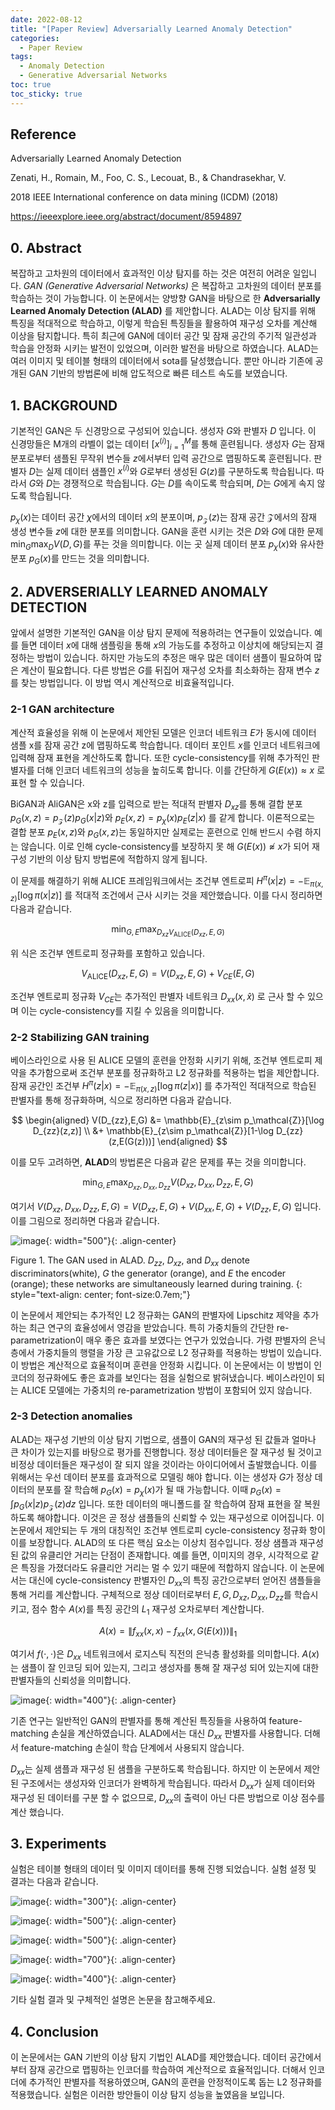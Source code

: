 ```yaml
---
date: 2022-08-12
title: "[Paper Review] Adversarially Learned Anomaly Detection"
categories: 
  - Paper Review
tags: 
  - Anomaly Detection
  - Generative Adversarial Networks
toc: true  
toc_sticky: true 
---
```


## Reference

Adversarially Learned Anomaly Detection

Zenati, H., Romain, M., Foo, C. S., Lecouat, B., & Chandrasekhar, V.

2018 IEEE International conference on data mining (ICDM) (2018)

https://ieeexplore.ieee.org/abstract/document/8594897

## 0. Abstract

복잡하고 고차원의 데이터에서 효과적인 이상 탐지를 하는 것은 여전히 어려운 일입니다. *GAN (Generative Adversarial Networks)* 은 복잡하고 고차원의 데이터 분포를 학습하는 것이 가능합니다. 이 논문에서는 양방향 GAN을 바탕으로 한 **Adversarially Learned Anomaly Detection (ALAD)** 를 제안합니다. ALAD는 이상 탐지를 위해 특징을 적대적으로 학습하고, 이렇게 학습된 특징들을 활용하여 재구성 오차를 계산해 이상을 탐지합니다. 특히 최근에 GAN에 데이터 공간 및 잠재 공간의 주기적 일관성과 학습을 안정화 시키는 발전이 있었으며, 이러한 발전을 바탕으로 하였습니다. ALAD는 여러 이미지 및 테이블 형태의 데이터에서 sota를 달성했습니다. 뿐만 아니라 기존에 공개된 GAN 기반의 방법론에 비해 압도적으로 빠른 테스트 속도를 보였습니다.

## 1. BACKGROUND

기본적인 GAN은 두 신경망으로 구성되어 있습니다. 생성자 $G$와 판별자 $D$ 입니다. 이 신경망들은 M개의 라벨이 없는 데이터 $[x^{(i)}]^M_{i=1}$를 통해 훈련됩니다. 생성자  $G$는 잠재 분포로부터 샘플된 무작위 변수들 $z$에서부터 입력 공간으로 맵핑하도록 훈련됩니다. 판별자 $D$는 실제 데이터 샘플인 $x^{(i)}$와 $G$로부터 생성된 $G(z)$를 구분하도록 학습됩니다. 따라서 $G$와 $D$는 경쟁적으로 학습됩니다. $G$는 $D$를 속이도록 학습되며, $D$는 $G$에게 속지 않도록 학습됩니다. 	

$p_{\chi}(x)$는 데이터 공간 $\chi$에서의 데이터 $x$의 분포이며, $p_{\mathcal{Z}}(z)$는 잠재 공간 $\mathcal{Z}$에서의 잠재 생성 변수들 $z$에 대한 분포를 의미합니다. GAN을 훈련 시키는 것은 $D$와 $G$에 대한 문제 $\min_G \max_D V(D,G)$를 푸는 것을 의미합니다. 이는 곳 실제 데이터 분포 $p_\chi(x)$와 유사한 분포 $p_G(x)$를 만드는 것을 의미합니다.

## 2. ADVERSERIALLY LEARNED ANOMALY DETECTION

앞에서 설명한 기본적인 GAN을 이상 탐지 문제에 적용하려는 연구들이 있었습니다. 예를 들면 데이터 $x$에 대해 샘플링을 통해 $x$의 가능도를 추정하고 이상치에 해당되는지 결정하는 방법이 있습니다. 하지만 가능도의 추정은 매우 많은 데이터 샘플이 필요하여 많은 계산이 필요합니다. 다른 방법은 $G$를 뒤집어 재구성 오차를 최소화하는 잠재 변수 $z$를 찾는 방법입니다. 이 방법 역시 계산적으로 비효율적입니다.

### 2-1 GAN architecture

계산적 효율성을 위해 이 논문에서 제안된 모델은 인코더 네트워크 $E$가 동시에 데이터 샘플 x를 잠재 공간 z에 맵핑하도록 학습합니다. 데이터 포인트 $x$를 인코더 네트워크에 입력해 잠재 표현을 계산하도록 합니다. 또한 cycle-consistency를 위해 추가적인 판별자를 더해 인코더 네트워크의 성능을 높히도록 합니다. 이를 간단하게 $G(E(x)) \approx x$ 로 표현 할 수 있습니다.

BiGAN과 AliGAN은 x와 z를 입력으로 받는 적대적 판별자 $D_{xz}$를 통해 결합 분포 $p_G(x,z) = p_\mathcal{Z}(z)p_G(x\vert z)$와 $p_E(x,z) = p_\chi(x)p_E(z\vert x)$ 를 같게 합니다. 이론적으로는 결합 분포 $p_E(x,z)$와 $p_G(x,z)$는 동일하지만 실제로는 훈련으로 인해 반드시 수렴 하지는 않습니다. 이로 인해 cycle-consistency를 보장하지 못 해 $G(E(x)) \not\approx x$가 되어 재구성 기반의 이상 탐지 방법론에 적합하지 않게 됩니다.

이 문제를 해결하기 위해 ALICE 프레임워크에서는 조건부 엔트로피 $H^\pi(x\vert z) = -\mathbb{E}_{\pi(x,z)}[\log\pi(x\vert z)]$ 를 적대적 조건에서 근사 시키는 것을 제안했습니다. 이를 다시 정리하면 다음과 같습니다.

$$\min_{G,E}\max_{D_{xz}V_\text{ALICE}(D_{xz},E,G)}$$ 

위 식은 조건부 엔트로피 정규화를 포함하고 있습니다.

$$V_\text{ALICE}(D_{xz},E,G)=V(D_{xz},E,G)+V_{CE}(E,G)$$

조건부 엔트로피 정규화 $V_{CE}$는 추가적인 판별자 네트워크 $D_{xx}(x,\hat{x})$ 로 근사 할 수 있으며 이는 cycle-consistency를 지킬 수 있음을 의미합니다.

### 2-2 Stabilizing GAN training

베이스라인으로 사용 된 ALICE 모델의 훈련을 안정화 시키기 위해, 조건부 엔트로피 제약을 추가함으로써 조건부 분포를 정규화하고 L2 정규화를 적용하는 법을 제안합니다. 잠재 공간인 조건부 $H^\pi(z\vert x) = -\mathbb{E}_{\pi(x,z)}[\log\pi(z\vert x)]$ 를 추가적인 적대적으로 학습된 판별자를 통해 정규화하며, 식으로 정리하면 다음과 같습니다.

$$
\begin{aligned}
V(D_{zz},E,G) &= \mathbb{E}_{z\sim p_\mathcal{Z}}[\log D_{zz}(z,z)] \\
&+ \mathbb{E}_{z\sim p_\mathcal{Z}}[1-\log D_{zz}(z,E(G(z)))]
\end{aligned}
$$

이를 모두 고려하면, **ALAD**의 방법론은 다음과 같은 문제를 푸는 것을 의미합니다.

$$\min_{G,E}\max_{D_{xz},D_{xx},D_{zz}}V(D_{xz},D_{xx},D_{zz},E,G)$$

여기서 $V(D_{xz},D_{xx},D_{zz},E,G) = V(D_{xz},E,G)+V(D_{xx},E,G)+V(D_{zz},E,G)$ 입니다. 이를 그림으로 정리하면 다음과 같습니다.

![image](https://user-images.githubusercontent.com/35906602/184474341-308ec7d9-f908-4675-9bbd-00249ae29ec7.png){: width="500"}{: .align-center} 

Figure 1. The GAN used in ALAD. $D_{zz}$, $D_{xz}$, and $D_{xx}$ denote discriminators(white), $G$ the generator (orange), and $E$ the encoder (orange); these networks are simultaneously learned during training.
{: style="text-align: center; font-size:0.7em;"}

이 논문에서 제안되는 추가적인 L2 정규화는 GAN의 판별자에 Lipschitz 제약을 추가하는 최근 연구의 효율성에서 영감을 받았습니다. 특히 가중치들의 간단한 re-parametrization이 매우 좋은 효과를 보였다는 연구가 있었습니다. 가령 판별자의 은닉층에서 가중치들의 행렬을 가장 큰 고유값으로 L2 정규화를 적용하는 방법이 있습니다. 이 방법은 계산적으로 효율적이며 훈련을 안정화 시킵니다. 이 논문에서는 이 방법이 인코더의 정규화에도 좋은 효과를 보인다는 점을 실험으로 밝혀냈습니다. 베이스라인이 되는 ALICE 모델에는 가중치의 re-parametrization 방법이 포함되어 있지 않습니다.

### 2-3 Detection anomalies

ALAD는 재구성 기반의 이상 탐지 기법으로, 샘플이 GAN의 재구성 된 값들과 얼마나 큰 차이가 있는지를 바탕으로 평가를 진행합니다. 정상 데이터들은 잘 재구성 될 것이고 비정상 데이터들은 재구성이 잘 되지 않을 것이라는 아이디어에서 출발했습니다. 
이를 위해서는 우선 데이터 분포를 효과적으로 모델링 해야 합니다. 이는 생성자 $G$가 정상 데이터의 분포를 잘 학습해 $p_G(x) = p_\chi(x)$가 될 때 가능합니다. 이때 $p_G(x) = \int p_G(x\vert z)p_\mathcal{Z}(z)dz$ 입니다. 또한 데이터의 매니폴드를 잘 학습하여 잠재 표현을 잘 복원하도록 해야합니다. 이것은 곧 정상 샘플들의 신뢰할 수 있는 재구성으로 이어집니다. 이 논문에서 제안되는 두 개의 대칭적인 조건부 엔트로피 cycle-consistency 정규화 항이 이를 보장합니다.
ALAD의 또 다른 핵심 요소는 이상치 점수입니다. 정상 샘플과 재구성 된 값의 유클리안 거리는 단점이 존재합니다. 예를 들면, 이미지의 경우, 시각적으로 같은 특징을 가졌더라도 유클리안 거리는 멀 수 있기 때문에 적합하지 않습니다.
이 논문에서는 대신에 cycle-consistency 판별자인 $D_{xx}$의 특징 공간으로부터 얻어진 샘플들을 통해 거리를 계산합니다. 구체적으로 정상 데이터로부터 $E, G, D_{xz}, D_{xx}, D_{zz}$를 학습시키고, 점수 함수 $A(x)$를 특징 공간의 $L_1$ 재구성 오차로부터 계산합니다.

$$A(x) = \lVert f_{xx}(x,x) - f_{xx}(x,G(E(x)))\rVert_1$$

여기서 $f(\cdot, \cdot)$은 $D_{xx}$ 네트워크에서 로지스틱 직전의 은닉층 활성화를 의미합니다. $A(x)$는 샘플이 잘 인코딩 되어 있는지, 그리고 생성자를 통해 잘 재구성 되어 있는지에 대한 판별자들의 신뢰성을 의미합니다. 

![image](https://user-images.githubusercontent.com/35906602/184475138-2d5aae37-6637-4dcc-8a90-2590dbcd0790.png){: width="400"}{: .align-center} 

기존 연구는 일반적인 GAN의 판별자를 통해 계산된 특징들을 사용하여 feature-matching 손실을 계산하였습니다. ALAD에서는 대신 $D_{xx}$ 판별자를 사용합니다. 더해서 feature-matching 손실이 학습 단계에서 사용되지 않습니다.

$D_{xx}$는 실제 샘플과 재구성 된 샘플을 구분하도록 학습됩니다. 하지만 이 논문에서 제안된 구조에서는 생성자와 인코더가 완벽하게 학습됩니다. 따라서 $D_{xx}$가 실제 데이터와 재구성 된 데이터를 구분 할 수 없으므로, $D_{xx}$의 출력이 아닌 다른 방법으로 이상 점수를 계산 했습니다.

## 3. Experiments

실험은 테이블 형태의 데이터 및 이미지 데이터를 통해 진행 되었습니다. 실험 설정 및 결과는 다음과 같습니다.

![image](https://user-images.githubusercontent.com/35906602/184475421-ffaabf4c-0c1b-4517-9a4a-df6cdb47ba1e.png){: width="300"}{: .align-center} 

![image](https://user-images.githubusercontent.com/35906602/184475470-89d53945-6607-40c6-a583-b59f0df529bd.png){: width="500"}{: .align-center} 

![image](https://user-images.githubusercontent.com/35906602/184475506-e53f3467-6186-4f77-a047-34f2d8dde1af.png){: width="500"}{: .align-center} 

![image](https://user-images.githubusercontent.com/35906602/184475545-c283805e-c36e-4176-a608-5e2d82319769.png){: width="700"}{: .align-center} 

![image](https://user-images.githubusercontent.com/35906602/184475587-a12764dc-81a8-42c2-91a8-122281aa1f4f.png){: width="400"}{: .align-center} 

기타 실험 결과 및 구체적인 설명은 논문을 참고해주세요.

## 4. Conclusion

이 논문에서는 GAN 기반의 이상 탐지 기법인 ALAD를 제안했습니다. 데이터 공간에서부터 잠재 공간으로 맵핑하는 인코더를 학습하여 계산적으로 효율적입니다. 더해서 인코더에 추가적인 판별자를 적용하였으며, GAN의 훈련을 안정적이도록 돕는 L2 정규화를 적용했습니다. 실험은 이러한 방안들이 이상 탐지 성능을 높였음을 보입니다. 